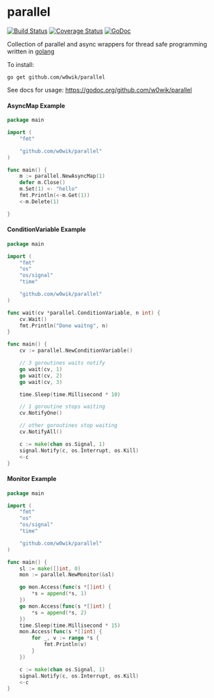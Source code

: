 # parallel

[![Build Status](https://travis-ci.org/w0wik/parallel.svg?branch=master)](https://travis-ci.org/w0wik/parallel)
[![Coverage Status](https://coveralls.io/repos/w0wik/parallel/badge.svg)](https://coveralls.io/r/w0wik/parallel)
[![GoDoc](https://godoc.org/github.com/w0wik/parallel?status.svg)](https://godoc.org/github.com/w0wik/parallel)

Collection of parallel and async wrappers for thread safe programming written in [golang](http://golang.org)

To install:

	go get github.com/w0wik/parallel

See docs for usage:
	https://godoc.org/github.com/w0wik/parallel

#### AsyncMap Example
```go
package main

import (
	"fmt"

	"github.com/w0wik/parallel"
)

func main() {
	m := parallel.NewAsyncMap(1)
	defer m.Close()
	m.Set(1) <- "hello"
	fmt.Println(<-m.Get(1))
	<-m.Delete(1)

}
```

#### ConditionVariable Example
```go
package main

import (
	"fmt"
	"os"
	"os/signal"
	"time"

	"github.com/w0wik/parallel"
)

func wait(cv *parallel.ConditionVariable, n int) {
	cv.Wait()
	fmt.Println("Done waitng", n)
}

func main() {
	cv := parallel.NewConditionVariable()

	// 3 goroutines waits notify
	go wait(cv, 1)
	go wait(cv, 2)
	go wait(cv, 3)

	time.Sleep(time.Millisecond * 10)

	// 1 goroutine stops waiting
	cv.NotifyOne()

	// other goroutines stop waiting
	cv.NotifyAll()

	c := make(chan os.Signal, 1)
	signal.Notify(c, os.Interrupt, os.Kill)
	<-c
}
```

#### Monitor Example
```go
package main

import (
	"fmt"
	"os"
	"os/signal"
	"time"

	"github.com/w0wik/parallel"
)

func main() {
	sl := make([]int, 0)
	mon := parallel.NewMonitor(&sl)

	go mon.Access(func(s *[]int) {
		*s = append(*s, 1)
	})
	go mon.Access(func(s *[]int) {
		*s = append(*s, 2)
	})
	time.Sleep(time.Millisecond * 15)
	mon.Access(func(s *[]int) {
		for _, v := range *s {
			fmt.Println(v)
		}
	})

	c := make(chan os.Signal, 1)
	signal.Notify(c, os.Interrupt, os.Kill)
	<-c
}
```